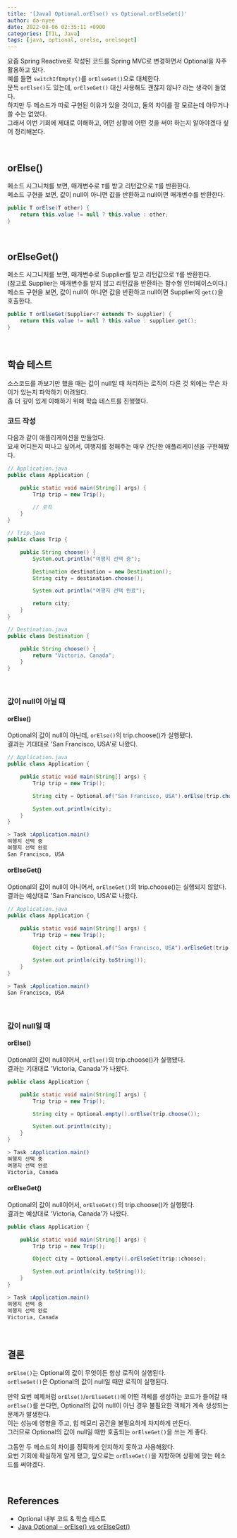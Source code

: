 ```yaml
---
title: '[Java] Optional.orElse() vs Optional.orElseGet()'
author: da-nyee
date: 2022-08-06 02:35:11 +0900
categories: [TIL, Java]
tags: [java, optional, orelse, orelseget]
---
```


요즘 Spring Reactive로 작성된 코드를 Spring MVC로 변경하면서 Optional을 자주 활용하고 있다.<br/>
예를 들면 `switchIfEmpty()`를 `orElseGet()`으로 대체한다.<br/>
문득 `orElse()`도 있는데, `orElseGet()` 대신 사용해도 괜찮지 않나? 라는 생각이 들었다.<br/>
하지만 두 메소드가 따로 구현된 이유가 있을 것이고, 둘의 차이를 잘 모르는데 아무거나 쓸 수는 없었다.<br/>
그래서 이번 기회에 제대로 이해하고, 어떤 상황에 어떤 것을 써야 하는지 알아야겠다 싶어 정리해본다.<br/>

<br/>

## orElse()

메소드 시그니처를 보면, 매개변수로 `T`를 받고 리턴값으로 `T`를 반환한다.<br/>
메소드 구현을 보면, 값이 null이 아니면 값을 반환하고 null이면 매개변수를 반환한다.<br/>

```java
public T orElse(T other) {
    return this.value != null ? this.value : other;
}
```

<br/>

## orElseGet()

메소드 시그니처를 보면, 매개변수로 Supplier를 받고 리턴값으로 `T`를 반환한다.<br/>
(참고로 Supplier는 매개변수를 받지 않고 리턴값을 반환하는 함수형 인터페이스이다.)<br/>
메소드 구현을 보면, 값이 null이 아니면 값을 반환하고 null이면 Supplier의 `get()`을 호출한다.<br/>

```java
public T orElseGet(Supplier<? extends T> supplier) {
    return this.value != null ? this.value : supplier.get();
}
```

<br/>

## 학습 테스트

소스코드를 까보기만 했을 때는 값이 null일 때 처리하는 로직이 다른 것 외에는 무슨 차이가 있는지 파악하기 어려웠다.<br/>
좀 더 깊이 있게 이해하기 위해 학습 테스트를 진행했다.<br/>

### 코드 작성

다음과 같이 애플리케이션을 만들었다.<br/>
요새 어디든지 떠나고 싶어서, 여행지를 정해주는 매우 간단한 애플리케이션을 구현해봤다.<br/>

```java
// Application.java
public class Application {

    public static void main(String[] args) {
        Trip trip = new Trip();

        // 로직
    }
}

// Trip.java
public class Trip {

    public String choose() {
        System.out.println("여행지 선택 중");

        Destination destination = new Destination();
        String city = destination.choose();

        System.out.println("여행지 선택 완료");

        return city;
    }
}

// Destination.java
public class Destination {

    public String choose() {
        return "Victoria, Canada";
    }
}
```

<br/>

### 값이 null이 아닐 때

#### orElse()

Optional의 값이 null이 아닌데, `orElse()`의 trip.choose()가 실행됐다.<br/>
결과는 기대대로 'San Francisco, USA'로 나왔다.<br/>

```java
// Application.java
public class Application {

    public static void main(String[] args) {
        Trip trip = new Trip();

        String city = Optional.of("San Francisco, USA").orElse(trip.choose());

        System.out.println(city);
    }
}
```

```bash
> Task :Application.main()
여행지 선택 중
여행지 선택 완료
San Francisco, USA
```

#### orElseGet()

Optional의 값이 null이 아니어서, `orElseGet()`의 trip.choose()는 실행되지 않았다.<br/>
결과는 예상대로 'San Francisco, USA'로 나왔다.<br/>

```java
// Application.java
public class Application {

    public static void main(String[] args) {
        Trip trip = new Trip();

        Object city = Optional.of("San Francisco, USA").orElseGet(trip::choose);

        System.out.println(city.toString());
    }
}
```

```bash
> Task :Application.main()
San Francisco, USA
```

<br/>

### 값이 null일 때

#### orElse()

Optional의 값이 null이어서, `orElse()`의 trip.choose()가 실행됐다.<br/>
결과는 기대대로 'Victoria, Canada'가 나왔다.<br/>

```java
public class Application {

    public static void main(String[] args) {
        Trip trip = new Trip();

        String city = Optional.empty().orElse(trip.choose());

        System.out.println(city);
    }
}
```

```bash
> Task :Application.main()
여행지 선택 중
여행지 선택 완료
Victoria, Canada
```

#### orElseGet()

Optional의 값이 null이어서, `orElseGet()`의 trip.choose()가 실행됐다.<br/>
결과는 예상대로 'Victoria, Canada'가 나왔다.<br/>

```java
public class Application {

    public static void main(String[] args) {
        Trip trip = new Trip();

        Object city = Optional.empty().orElseGet(trip::choose);

        System.out.println(city.toString());
    }
}
```

```bash
> Task :Application.main()
여행지 선택 중
여행지 선택 완료
Victoria, Canada
```

<br/>

## 결론

`orElse()`는 Optional의 값이 무엇이든 항상 로직이 실행된다.<br/>
`orElseGet()`은 Optional의 값이 null일 때만 로직이 실행된다.<br/>

만약 요번 예제처럼 `orElse()`/`orElseGet()`에 어떤 객체를 생성하는 코드가 들어갈 때 `orElse()`를 쓴다면,
Optional의 값이 null이 아닌 경우 불필요한 객체가 계속 생성되는 문제가 발생한다.<br/>
이는 성능에 영향을 주고, 힙 메모리 공간을 불필요하게 차지하게 만든다.<br/>
그러므로 Optional의 값이 null일 때만 호출되는 `orElseGet()`을 쓰는 게 좋다.<br/>

그동안 두 메소드의 차이를 정확하게 인지하지 못하고 사용해왔다.<br/>
요번 기회에 확실하게 알게 됐고, 앞으로는 `orElseGet()`을 지향하며 상황에 맞는 메소드를 써야겠다.<br/>

<br/>

## References

- Optional 내부 코드 & 학습 테스트
- [Java Optional – orElse() vs orElseGet()](https://www.baeldung.com/java-optional-or-else-vs-or-else-get)